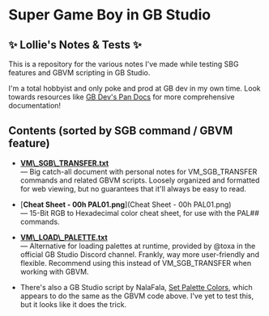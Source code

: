 # Super Game Boy in GB Studio
## ✨ Lollie's Notes & Tests ✨ ##
This is a repository for the various notes I've made while testing SBG features and GBVM scripting in GB Studio.

I'm a total hobbyist and only poke and prod at GB dev in my own time. Look towards resources like [GB Dev's Pan Docs](https://gbdev.io/pandocs/SGB_Functions.html) for more comprehensive documentation!

## Contents (sorted by SGB command / GBVM feature) ##
* [**VM\\_SGB\\_TRANSFER.txt**](VM_SGB_TRANSFER.txt)<br>
 — Big catch-all document with personal notes for VM\_SGB\_TRANSFER commands and related GBVM scripts. Loosely organized and formatted for web viewing, but no guarantees that it'll always be easy to read.

* [**Cheat Sheet - 00h PAL01.png**](Cheat Sheet - 00h PAL01.png)<br>
 — 15-Bit RGB to Hexadecimal color cheat sheet, for use with the PAL## commands.

* [**VM\\_LOAD\\_PALETTE.txt**](VM_LOAD_PALETTE.txt)<br>
 — Alternative for loading palettes at runtime, provided by @toxa in the official GB Studio Discord channel. Frankly, way more user-friendly and flexible. Recommend using this instead of VM\_SGB\_TRANSFER when working with GBVM.

 * There's also a GB Studio script by NalaFala, [Set Palette Colors](https://github.com/Y0UR-U5ERNAME/gbs-plugin-collection/blob/main/plugins/setPaletteColorsPlugin/events/eventSetPaletteColors.js), which appears to do the same as the GBVM code above. I've yet to test this, but it looks like it does the trick. 